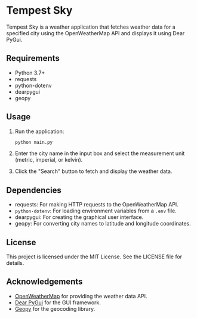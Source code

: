 # Tempest Sky

Tempest Sky is a weather application that fetches weather data for a specified city using the OpenWeatherMap API and displays it using Dear PyGui.

## Requirements

- Python 3.7+
- requests
- python-dotenv
- dearpygui
- geopy


## Usage

1. Run the application:
    ```sh
    python main.py
    ```

2. Enter the city name in the input box and select the measurement unit (metric, imperial, or kelvin).

3. Click the "Search" button to fetch and display the weather data.


## Dependencies

- requests: For making HTTP requests to the OpenWeatherMap API.
- `python-dotenv`: For loading environment variables from a `.env` file.
- dearpygui: For creating the graphical user interface.
- geopy: For converting city names to latitude and longitude coordinates.

## License

This project is licensed under the MIT License. See the LICENSE file for details.

## Acknowledgements

- [OpenWeatherMap](https://openweathermap.org/) for providing the weather data API.
- [Dear PyGui](https://github.com/hoffstadt/DearPyGui) for the GUI framework.
- [Geopy](https://github.com/geopy/geopy) for the geocoding library.